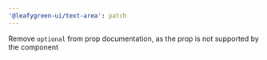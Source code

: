 ```yaml
---
'@leafygreen-ui/text-area': patch
---
```


Remove `optional` from prop documentation, as the prop is not supported by the component
